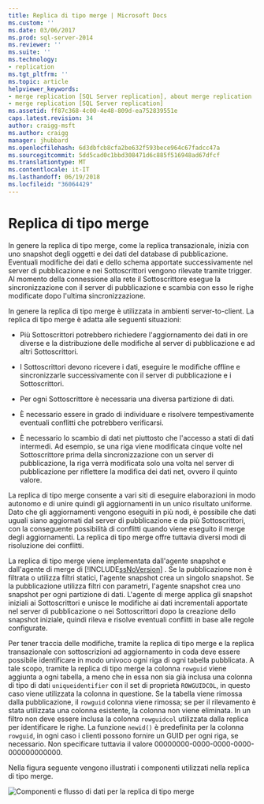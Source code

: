 ```yaml
---
title: Replica di tipo merge | Microsoft Docs
ms.custom: ''
ms.date: 03/06/2017
ms.prod: sql-server-2014
ms.reviewer: ''
ms.suite: ''
ms.technology:
- replication
ms.tgt_pltfrm: ''
ms.topic: article
helpviewer_keywords:
- merge replication [SQL Server replication], about merge replication
- merge replication [SQL Server replication]
ms.assetid: ff87c368-4c00-4e48-809d-ea752839551e
caps.latest.revision: 34
author: craigg-msft
ms.author: craigg
manager: jhubbard
ms.openlocfilehash: 6d3dbfcb8cfa2be632f593bece964c67fadcc47a
ms.sourcegitcommit: 5dd5cad0c1bbd308471d6c885f516948ad67dfcf
ms.translationtype: MT
ms.contentlocale: it-IT
ms.lasthandoff: 06/19/2018
ms.locfileid: "36064429"
---
```

# <a name="merge-replication"></a>Replica di tipo merge
  In genere la replica di tipo merge, come la replica transazionale, inizia con uno snapshot degli oggetti e dei dati del database di pubblicazione. Eventuali modifiche dei dati e dello schema apportate successivamente nel server di pubblicazione e nei Sottoscrittori vengono rilevate tramite trigger. Al momento della connessione alla rete il Sottoscrittore esegue la sincronizzazione con il server di pubblicazione e scambia con esso le righe modificate dopo l'ultima sincronizzazione.  
  
 In genere la replica di tipo merge è utilizzata in ambienti server-to-client. La replica di tipo merge è adatta alle seguenti situazioni:  
  
-   Più Sottoscrittori potrebbero richiedere l'aggiornamento dei dati in ore diverse e la distribuzione delle modifiche al server di pubblicazione e ad altri Sottoscrittori.  
  
-   I Sottoscrittori devono ricevere i dati, eseguire le modifiche offline e sincronizzarle successivamente con il server di pubblicazione e i Sottoscrittori.  
  
-   Per ogni Sottoscrittore è necessaria una diversa partizione di dati.  
  
-   È necessario essere in grado di individuare e risolvere tempestivamente eventuali conflitti che potrebbero verificarsi.  
  
-   È necessario lo scambio di dati net piuttosto che l'accesso a stati di dati intermedi. Ad esempio, se una riga viene modificata cinque volte nel Sottoscrittore prima della sincronizzazione con un server di pubblicazione, la riga verrà modificata solo una volta nel server di pubblicazione per riflettere la modifica dei dati net, ovvero il quinto valore.  
  
 La replica di tipo merge consente a vari siti di eseguire elaborazioni in modo autonomo e di unire quindi gli aggiornamenti in un unico risultato uniforme. Dato che gli aggiornamenti vengono eseguiti in più nodi, è possibile che dati uguali siano aggiornati dal server di pubblicazione e da più Sottoscrittori, con la conseguente possibilità di conflitti quando viene eseguito il merge degli aggiornamenti. La replica di tipo merge offre tuttavia diversi modi di risoluzione dei conflitti.  
  
 La replica di tipo merge viene implementata dall'agente snapshot e dall'agente di merge di [!INCLUDE[ssNoVersion](../../../includes/ssnoversion-md.md)] . Se la pubblicazione non è filtrata o utilizza filtri statici, l'agente snapshot crea un singolo snapshot. Se la pubblicazione utilizza filtri con parametri, l'agente snapshot crea uno snapshot per ogni partizione di dati. L'agente di merge applica gli snapshot iniziali ai Sottoscrittori e unisce le modifiche ai dati incrementali apportate nel server di pubblicazione o nei Sottoscrittori dopo la creazione dello snapshot iniziale, quindi rileva e risolve eventuali conflitti in base alle regole configurate.  
  
 Per tener traccia delle modifiche, tramite la replica di tipo merge e la replica transazionale con sottoscrizioni ad aggiornamento in coda deve essere possibile identificare in modo univoco ogni riga di ogni tabella pubblicata. A tale scopo, tramite la replica di tipo merge la colonna `rowguid` viene aggiunta a ogni tabella, a meno che in essa non sia già inclusa una colonna di tipo di dati `uniqueidentifier` con il set di proprietà `ROWGUIDCOL`, in questo caso viene utilizzata la colonna in questione. Se la tabella viene rimossa dalla pubblicazione, il `rowguid` colonna viene rimossa; se per il rilevamento è stata utilizzata una colonna esistente, la colonna non viene eliminata. In un filtro non deve essere inclusa la colonna `rowguidcol` utilizzata dalla replica per identificare le righe. La funzione `newid()` è predefinita per la colonna `rowguid`, in ogni caso i clienti possono fornire un GUID per ogni riga, se necessario. Non specificare tuttavia il valore 00000000-0000-0000-0000-000000000000.  
  
 Nella figura seguente vengono illustrati i componenti utilizzati nella replica di tipo merge.  
  
 ![Componenti e flusso di dati per la replica di tipo merge](../media/merge.gif "Componenti e flusso di dati per la replica di tipo merge")  
  
  